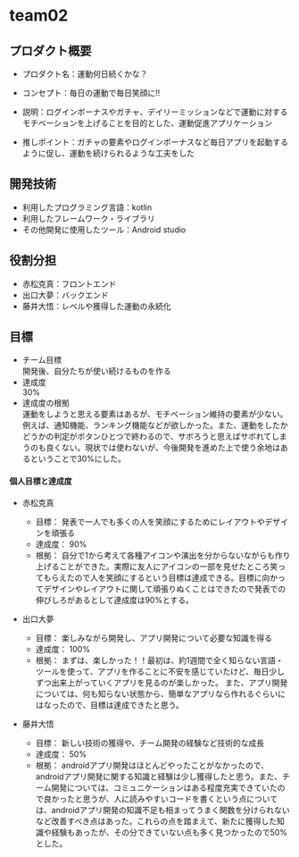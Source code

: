 # team02

## プロダクト概要
- プロダクト名：運動何日続くかな？

- コンセプト：毎日の運動で毎日笑顔に!!

- 説明：ログインボーナスやガチャ、デイリーミッションなどで運動に対するモチベーションを上げることを目的とした、運動促進アプリケーション

- 推しポイント：ガチャの要素やログインボーナスなど毎日アプリを起動するように促し、運動を続けられるような工夫をした

## 開発技術
- 利用したプログラミング言語：kotlin
- 利用したフレームワーク・ライブラリ
- その他開発に使用したツール：Android studio

## 役割分担
- 赤松克真：フロントエンド
- 出口大夢：バックエンド
- 藤井大悟：レベルや獲得した運動の永続化

## 目標
- チーム目標  
開発後、自分たちが使い続けるものを作る  
- 達成度  
30%  
- 達成度の根拠  
運動をしようと思える要素はあるが、モチベーション維持の要素が少ない。例えば、通知機能、ランキング機能などが欲しかった。また、運動をしたかどうかの判定がボタンひとつで終わるので、サボろうと思えばサボれてしまうのも良くない。現状では使わないが、今後開発を進めた上で使う余地はあるということで30%にした。  



#### 個人目標と達成度
- 赤松克真
  - 目標： 発表で一人でも多くの人を笑顔にするためにレイアウトやデザインを頑張る
  - 達成度： 90%
  - 根拠： 自分で1から考えて各種アイコンや演出を分からないながらも作り上げることができた。実際に友人にアイコンの一部を見せたところ笑ってもらえたので人を笑顔にするという目標は達成できる。目標に向かってデザインやレイアウトに関して頑張りぬくことはできたので発表での伸びしろがあるとして達成度は90%とする。
  
- 出口大夢
  - 目標：  楽しみながら開発し、アプリ開発について必要な知識を得る
  - 達成度： 100%
  - 根拠： まずは、楽しかった！！最初は、約1週間で全く知らない言語・ツールを使って、アプリを作ることに不安を感じていたけど、毎日少しずつ出来上がっていくアプリを見るのが楽しかった。
また、アプリ開発については、何も知らない状態から、簡単なアプリなら作れるぐらいにはなったので、目標は達成できたと思う。 
  
- 藤井大悟
  - 目標：  新しい技術の獲得や、チーム開発の経験など技術的な成長
  - 達成度： 50%
  - 根拠：  androidアプリ開発はほとんどやったことがなかったので、androidアプリ開発に関する知識と経験は少し獲得したと思う。また、チーム開発については、コミュニケーションはある程度充実できていたので良かったと思うが、人に読みやすいコードを書くという点については、androidアプリ開発の知識不足も相まってうまく関数を分けられないなど改善すべき点はあった。これらの点を踏まえて、新たに獲得した知識や経験もあったが、その分できていない点も多く見つかったので50%とした。

